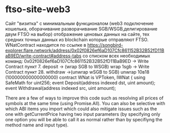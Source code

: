 # ftso-site-web3

Сайт "визитка" с минимальным функционалом (web3 подключение кошелька, оборачивание разворачивание SGB/WSGB,делигирование двум FTSO на выбор) отображение ценовых данных на сайте, тех средних точных данных из blockchain которые отправляют FTSO.
WNatContract находится по ссылке в https://songbird-explorer.flare.network/address/0x02f0826ef6aD107Cfc861152B32B52fD11BaB9ED/write-contract#address-tabs со списком всех необходимых команд:
0x02f0826ef6aD107Cfc861152B32B52fD11BaB9ED → Write Contract пункт 7. deposit → (wrap SGB to WSGB) wrap 1sgb
→ Write Contract пункт 28. withdraw →(unwrap wSGB to SGB) unwrap 10в18 (100000000000000000)
contract WNat is VPToken, IWNat {
using SafeMath for uint256;
event Deposit(address indexed dst, uint amount);
event Withdrawal(address indexed src, uint amount);

There are a few of ways to improve this code such as resolving all prices of symbols at the same time (using Promise.All). You can also be selective with which ABI items you import which could also mitigate issues such as the one with getCurrentPrice having two input parameters (by specifying only one option you will be able to call it as normal rather than by specifiyng the method name and input type).
